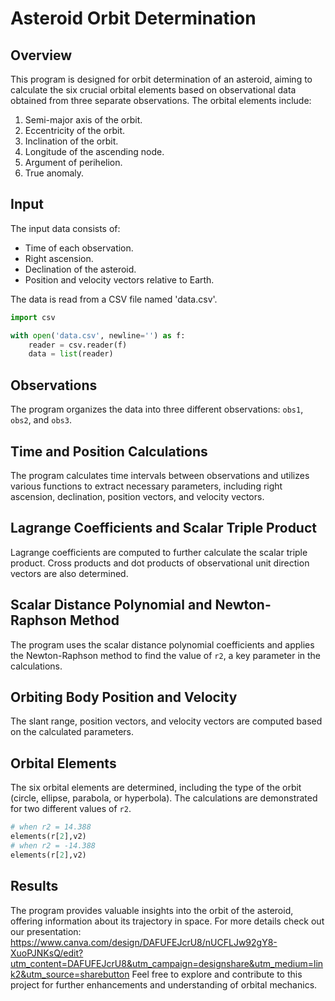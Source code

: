 # Asteroid Orbit Determination

## Overview

This program is designed for orbit determination of an asteroid, aiming to calculate the six crucial orbital elements based on observational data obtained from three separate observations. The orbital elements include:

1. Semi-major axis of the orbit.
2. Eccentricity of the orbit.
3. Inclination of the orbit.
4. Longitude of the ascending node.
5. Argument of perihelion.
6. True anomaly.

## Input

The input data consists of:
- Time of each observation.
- Right ascension.
- Declination of the asteroid.
- Position and velocity vectors relative to Earth.

The data is read from a CSV file named 'data.csv'.

```python
import csv

with open('data.csv', newline='') as f:
    reader = csv.reader(f)
    data = list(reader)
```

## Observations

The program organizes the data into three different observations: `obs1`, `obs2`, and `obs3`.

## Time and Position Calculations

The program calculates time intervals between observations and utilizes various functions to extract necessary parameters, including right ascension, declination, position vectors, and velocity vectors.

## Lagrange Coefficients and Scalar Triple Product

Lagrange coefficients are computed to further calculate the scalar triple product. Cross products and dot products of observational unit direction vectors are also determined.

## Scalar Distance Polynomial and Newton-Raphson Method

The program uses the scalar distance polynomial coefficients and applies the Newton-Raphson method to find the value of `r2`, a key parameter in the calculations.

## Orbiting Body Position and Velocity

The slant range, position vectors, and velocity vectors are computed based on the calculated parameters.

## Orbital Elements

The six orbital elements are determined, including the type of the orbit (circle, ellipse, parabola, or hyperbola). The calculations are demonstrated for two different values of `r2`.

```python
# when r2 = 14.388
elements(r[2],v2)
# when r2 = -14.388
elements(r[2],v2)
```

## Results

The program provides valuable insights into the orbit of the asteroid, offering information about its trajectory in space.
For more details check out our presentation: https://www.canva.com/design/DAFUFEJcrU8/nUCFLJw92gY8-XuoPJNKsQ/edit?utm_content=DAFUFEJcrU8&utm_campaign=designshare&utm_medium=link2&utm_source=sharebutton
Feel free to explore and contribute to this project for further enhancements and understanding of orbital mechanics.
